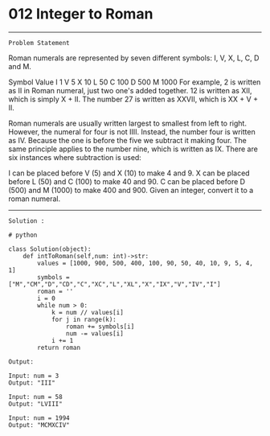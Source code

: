 
# 012 Integer to Roman

* * *
``Problem Statement``
  
<p>
Roman numerals are represented by seven different symbols: I, V, X, L, C, D and M.

Symbol       Value
I             1
V             5
X             10
L             50
C             100
D             500
M             1000
For example, 2 is written as II in Roman numeral, just two one's added together. 12 is written as XII, which is simply X + II. The number 27 is written as XXVII, which is XX + V + II.

Roman numerals are usually written largest to smallest from left to right. However, the numeral for four is not IIII. Instead, the number four is written as IV. Because the one is before the five we subtract it making four. The same principle applies to the number nine, which is written as IX. There are six instances where subtraction is used:

I can be placed before V (5) and X (10) to make 4 and 9.
X can be placed before L (50) and C (100) to make 40 and 90.
C can be placed before D (500) and M (1000) to make 400 and 900.
Given an integer, convert it to a roman numeral.

</p>

***

`Solution :`

```
# python

class Solution(object):
    def intToRoman(self,num: int)->str:
        values = [1000, 900, 500, 400, 100, 90, 50, 40, 10, 9, 5, 4, 1]
        symbols = ["M","CM","D","CD","C","XC","L","XL","X","IX","V","IV","I"]
        roman = ''
        i = 0
        while num > 0:
            k = num // values[i]
            for j in range(k):
                roman += symbols[i]
                num -= values[i]
            i += 1
        return roman
```

`Output:`

```
Input: num = 3
Output: "III"
```

```
Input: num = 58
Output: "LVIII"
```

```
Input: num = 1994
Output: "MCMXCIV"
```
